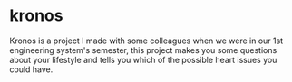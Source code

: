 # kronos
Kronos is a project I made with some colleagues when we were in our 1st engineering system's semester, this project makes you some questions about your lifestyle and tells you which of the possible heart issues you could have.
